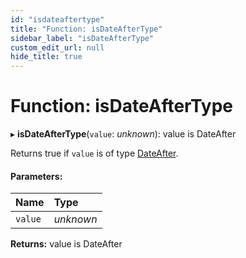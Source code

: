 ```yaml
---
id: "isdateaftertype"
title: "Function: isDateAfterType"
sidebar_label: "isDateAfterType"
custom_edit_url: null
hide_title: true
---
```


# Function: isDateAfterType

▸ **isDateAfterType**(`value`: *unknown*): value is DateAfter

Returns true if `value` is of type [DateAfter](../types/dateafter.md).

#### Parameters:

Name | Type |
:------ | :------ |
`value` | *unknown* |

**Returns:** value is DateAfter

